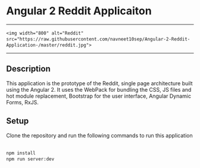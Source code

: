  # Angular 2 Reddit Applicaiton 
 ___
 
<p align="center">
 
    <img width="800" alt="Reddit" src="https://raw.githubusercontent.com/navneet10sep/Angular-2-Reddit-Application-/master/reddit.jpg">
 
</p>

___

 
## Description
This application is the prototype of the Reddit, single page architecture built using the Angular 2. It uses the WebPack for bundling the CSS, JS files and hot module replacement, Bootstrap for the user interface, Angular Dynamic Forms, RxJS. 

## Setup
Clone the repository and run the following commands to run this application 

```  

npm install 
npm run server:dev

```  
